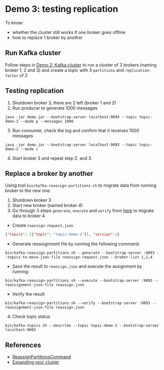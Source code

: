 # Demo 3: testing replication

To know:
- whether the cluster still works if one broker goes offline
- how to replace 1 broker by another

## Run Kafka cluster

Follow steps in [Demo 2: Kafka cluster](demo-2-kafka-cluster.md#run-kafka-cluster-locally) to run a cluster of 3 brokers (naming broker 1, 2 and 3) and create a topic with 3 `partitions` and `replication-factor` of 2

## Testing replication

1. Shutdown broker 3, there are 2 left (broker 1 and 2)
2. Run producer to generate 1000 messages
```shell
java -jar demo.jar --bootstrap-server localhost:9094 --topic topic-demo-2 --mode p --messages 1000
```

3. Run consumer, check the log and confirm that it receives 1000 messages
```shell
java -jar demo.jar --bootstrap-server localhost:9093 --topic topic-demo-2 --mode c
```

4. Start broker 3 and repeat step 2. and 3.

## Replace a broker by another

Using tool `bin/kafka-reassign-partitions.sh` to migrate data from running broker to the new one.

1. Shutdown broker 3
2. Start new broker (named broker 4)
3. Go through 3 steps `generate`, `execute` and `verify` from [here](https://kafka.apache.org/documentation/#basic_ops_cluster_expansion) to migrate data to broker 4

- Create `reassign-request.json`
```json
{"topics": [{"topic": "topic-demo-2"}], "version":1}
```
- Generate reassignment file by running the following command:
```shell
bin/kafka-reassign-partitions.sh --generate --bootstrap-server :9093 --topics-to-move-json-file reassign-request.json --broker-list 1,2,4
```
- Save the result to `reassign.json` and execute the assignment by running:
```shell
bin/kafka-reassign-partitions.sh --execute --bootstrap-server :9093 --reassignment-json-file reassign.json
```
- Verify the result
```shell
bin/kafka-reassign-partitions.sh --verify --bootstrap-server :9093 --reassignment-json-file reassign.json
```

4. Check topic status
```shell
bin/kafka-topics.sh --describe --topic topic-demo-2 --bootstrap-server localhost:9093
```

## References
- [ReassignPartitionsCommand](https://jaceklaskowski.gitbooks.io/apache-kafka/content/kafka-admin-ReassignPartitionsCommand.html)
- [Expanding your cluster](https://kafka.apache.org/documentation/#basic_ops_cluster_expansion)

